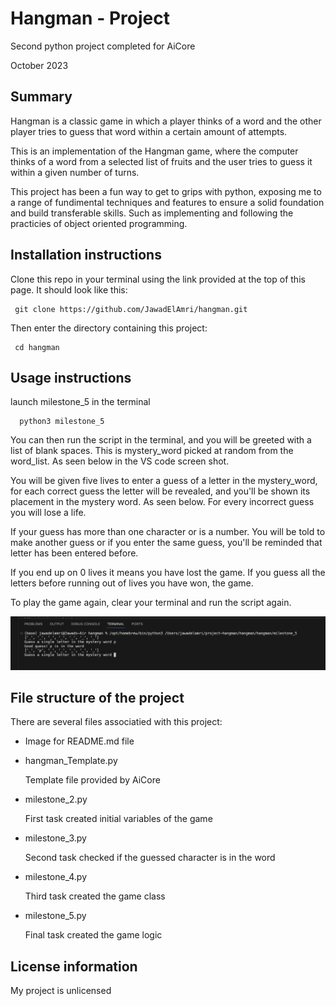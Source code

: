 # Hangman - Project
Second python project completed for AiCore 

October 2023

## Summary 
Hangman is a classic game in which a player thinks of a word and the other player tries to guess that word within a certain amount of attempts.

This is an implementation of the Hangman game, where the computer thinks of a word from a selected list of fruits and the user tries to guess it within a given number of turns.  

This project has been a fun way to get to grips with python, exposing me to a range of fundimental techniques and features to ensure a solid foundation and build transferable skills. Such as implementing and following the practicies of object oriented programming.

## Installation instructions 
Clone this repo in your terminal using the link provided at the top of this page. It should look like this:

     git clone https://github.com/JawadElAmri/hangman.git

Then enter the directory containing this project: 

     cd hangman 

## Usage instructions
launch milestone_5 in the terminal


      python3 milestone_5

You can then run the script in the terminal, and you will be greeted with a list of blank spaces. This is mystery_word picked at random from the word_list. As seen below in the VS code screen shot.

You will be given five lives to enter a guess of a letter in the mystery_word, for each correct guess the letter will be revealed, and you'll be shown its placement in the mystery word. As seen below. For every incorrect guess you will lose a life. 

If your guess has more than one character or is a number. You will be told to make another guess or if you enter the same guess, you'll be reminded that letter has been entered before.

If you end up on 0 lives it means you have lost the game. If you guess all the letters before running out of lives you have won, the game.

To play the game again, clear your terminal and run the script again.





 ![Alt text](hangman/22255521-833F-42EF-860A-8B215ACFA54E_1_201_a.jpeg)



## File structure of the project
There are several files associatied with this project:
- Image for README.md file

- hangman_Template.py

     Template file provided by AiCore
- milestone_2.py

    First task created initial variables of the game
- milestone_3.py

    Second task checked if the guessed character is in the word
- milestone_4.py
    
    Third task created the game class
- milestone_5.py 
    
    Final task created the game logic 

## License information
My project is unlicensed 



